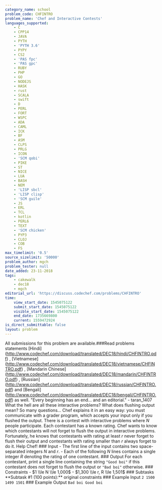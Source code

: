 ```yaml
---
category_name: school
problem_code: CHFINTRO
problem_name: 'Chef and Interactive Contests'
languages_supported:
    - C
    - CPP14
    - JAVA
    - PYTH
    - 'PYTH 3.6'
    - PYPY
    - CS2
    - 'PAS fpc'
    - 'PAS gpc'
    - RUBY
    - PHP
    - GO
    - NODEJS
    - HASK
    - rust
    - SCALA
    - swift
    - D
    - PERL
    - FORT
    - WSPC
    - ADA
    - CAML
    - ICK
    - BF
    - ASM
    - CLPS
    - PRLG
    - ICON
    - 'SCM qobi'
    - PIKE
    - ST
    - NICE
    - LUA
    - BASH
    - NEM
    - 'LISP sbcl'
    - 'LISP clisp'
    - 'SCM guile'
    - JS
    - ERL
    - TCL
    - kotlin
    - PERL6
    - TEXT
    - 'SCM chicken'
    - PYP3
    - CLOJ
    - COB
    - FS
max_timelimit: '0.5'
source_sizelimit: '50000'
problem_author: mgch
problem_tester: null
date_added: 23-11-2018
tags:
    - cakewalk
    - dec18
    - mgch
editorial_url: 'https://discuss.codechef.com/problems/CHFINTRO'
time:
    view_start_date: 1545075122
    submit_start_date: 1545075122
    visible_start_date: 1545075122
    end_date: 1735669800
    current: 1559472924
is_direct_submittable: false
layout: problem
---
```

All submissions for this problem are available.\###Read problems statements \[Hindi\](http://www.codechef.com/download/translated/DEC18/hindi/CHFINTRO.pdf) , \[Vietnamese\](http://www.codechef.com/download/translated/DEC18/vietnamese/CHFINTRO.pdf) , \[Mandarin Chinese\](http://www.codechef.com/download/translated/DEC18/mandarin/CHFINTRO.pdf) , \[Russian\](http://www.codechef.com/download/translated/DEC18/russian/CHFINTRO.pdf) and \[Bengali\](http://www.codechef.com/download/translated/DEC18/bengali/CHFINTRO.pdf) as well. "Every beginning has an end... and an editorial." - taran\_1407 What the hell are all these interactive problems? What does flushing output mean? So many questions... Chef explains it in an easy way: you must communicate with a grader program, which accepts your input only if you flushed the output. There is a contest with interactive problems where $N$ people participate. Each contestant has a known rating. Chef wants to know which contestants will not forget to flush the output in interactive problems. Fortunately, he knows that contestants with rating at least $r$ never forget to flush their output and contestants with rating smaller than $r$ always forget to do it. Help Chef! ### Input - The first line of the input contains two space-separated integers $N$ and $r$. - Each of the following $N$ lines contains a single integer $R$ denoting the rating of one contestant. ### Output For each contestant, print a single line containing the string `"Good boi"` if this contestant does not forget to flush the output or `"Bad boi"` otherwise. ### Constraints - $1 \\le N \\le 1,000$ - $1,300 \\le r, R \\le 1,501$ ### Subtasks \*\*Subtask #1 (100 points):\*\* original constraints ### Example Input ``` 2 1500 1499 1501 ``` ### Example Output ``` Bad boi Good boi ```
